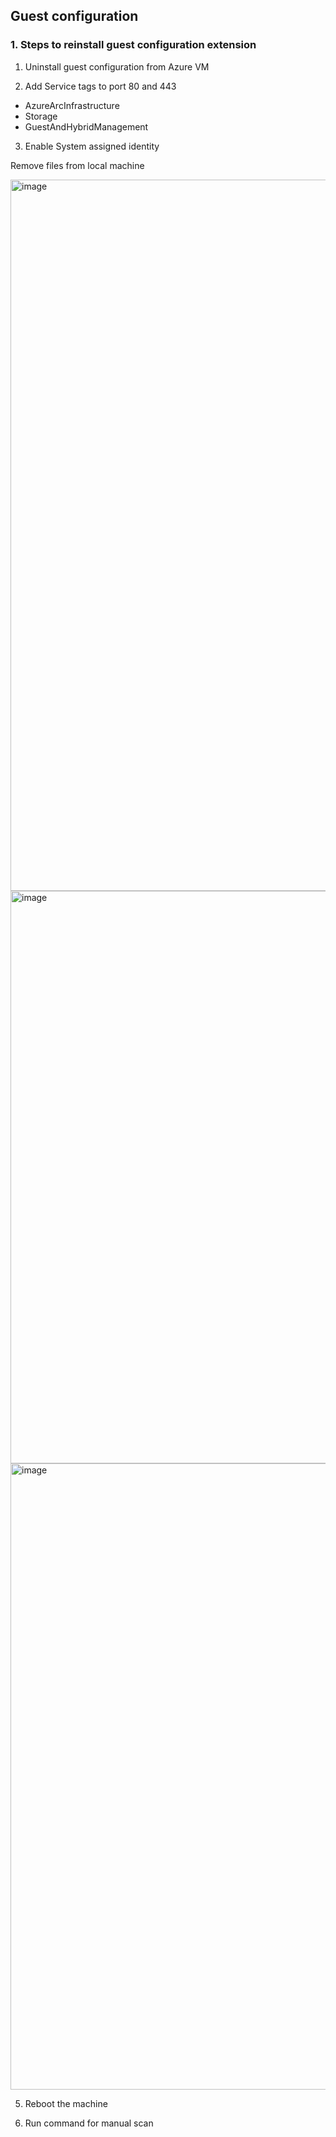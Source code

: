 ## Guest configuration 

### 1. Steps to reinstall guest configuration extension

1. Uninstall guest configuration from Azure VM

2. Add Service tags  to port 80 and 443
* AzureArcInfrastructure
* Storage
* GuestAndHybridManagement

3. Enable System assigned identity 

Remove files from local machine

<img width="1138" alt="image" src="https://user-images.githubusercontent.com/96930989/233060385-0995cecf-d581-4d54-a9c8-6f2e34c1a176.png">

<img width="916" alt="image" src="https://user-images.githubusercontent.com/96930989/233060430-ecba883b-428a-41eb-835c-53e81d9badc6.png">

<img width="1002" alt="image" src="https://user-images.githubusercontent.com/96930989/233060446-66bef3b2-5bbf-4ea2-a4ac-3f3a348cf414.png">

5. Reboot the machine

6. Run command for manual scan
